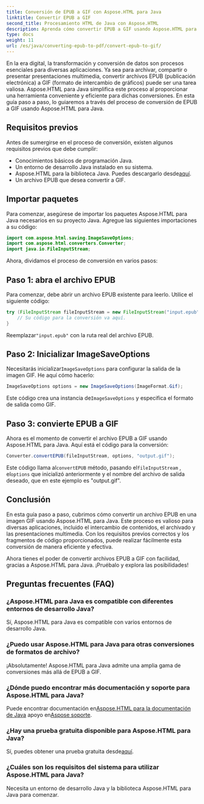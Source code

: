 ```yaml
---
title: Conversión de EPUB a GIF con Aspose.HTML para Java
linktitle: Convertir EPUB a GIF
second_title: Procesamiento HTML de Java con Aspose.HTML
description: Aprenda cómo convertir EPUB a GIF usando Aspose.HTML para Java. Proceso de conversión fácil y eficiente para todas sus necesidades multimedia.
type: docs
weight: 11
url: /es/java/converting-epub-to-pdf/convert-epub-to-gif/
---
```


En la era digital, la transformación y conversión de datos son procesos esenciales para diversas aplicaciones. Ya sea para archivar, compartir o presentar presentaciones multimedia, convertir archivos EPUB (publicación electrónica) a GIF (formato de intercambio de gráficos) puede ser una tarea valiosa. Aspose.HTML para Java simplifica este proceso al proporcionar una herramienta conveniente y eficiente para dichas conversiones. En esta guía paso a paso, lo guiaremos a través del proceso de conversión de EPUB a GIF usando Aspose.HTML para Java.

## Requisitos previos

Antes de sumergirse en el proceso de conversión, existen algunos requisitos previos que debe cumplir:

- Conocimientos básicos de programación Java.
- Un entorno de desarrollo Java instalado en su sistema.
-  Aspose.HTML para la biblioteca Java. Puedes descargarlo desde[aquí](https://releases.aspose.com/html/java/).
- Un archivo EPUB que desea convertir a GIF.

## Importar paquetes

Para comenzar, asegúrese de importar los paquetes Aspose.HTML para Java necesarios en su proyecto Java. Agregue las siguientes importaciones a su código:

```java
import com.aspose.html.saving.ImageSaveOptions;
import com.aspose.html.converters.Converter;
import java.io.FileInputStream;
```

Ahora, dividamos el proceso de conversión en varios pasos:

## Paso 1: abra el archivo EPUB

Para comenzar, debe abrir un archivo EPUB existente para leerlo. Utilice el siguiente código:

```java
try (FileInputStream fileInputStream = new FileInputStream("input.epub")) {
    // Su código para la conversión va aquí.
}
```

 Reemplazar`"input.epub"` con la ruta real del archivo EPUB.

## Paso 2: Inicializar ImageSaveOptions

 Necesitarás inicializar`ImageSaveOptions` para configurar la salida de la imagen GIF. He aquí cómo hacerlo:

```java
ImageSaveOptions options = new ImageSaveOptions(ImageFormat.Gif);
```

 Este código crea una instancia de`ImageSaveOptions` y especifica el formato de salida como GIF.

## Paso 3: convierte EPUB a GIF

Ahora es el momento de convertir el archivo EPUB a GIF usando Aspose.HTML para Java. Aquí está el código para la conversión:

```java
Converter.convertEPUB(fileInputStream, options, "output.gif");
```

 Este código llama al`convertEPUB` método, pasando el`fileInputStream` , el`options` que inicializó anteriormente y el nombre del archivo de salida deseado, que en este ejemplo es "output.gif". 

## Conclusión

En esta guía paso a paso, cubrimos cómo convertir un archivo EPUB en una imagen GIF usando Aspose.HTML para Java. Este proceso es valioso para diversas aplicaciones, incluido el intercambio de contenidos, el archivado y las presentaciones multimedia. Con los requisitos previos correctos y los fragmentos de código proporcionados, puede realizar fácilmente esta conversión de manera eficiente y efectiva.

Ahora tienes el poder de convertir archivos EPUB a GIF con facilidad, gracias a Aspose.HTML para Java. ¡Pruébalo y explora las posibilidades!

## Preguntas frecuentes (FAQ)

### ¿Aspose.HTML para Java es compatible con diferentes entornos de desarrollo Java?
Sí, Aspose.HTML para Java es compatible con varios entornos de desarrollo Java.

### ¿Puedo usar Aspose.HTML para Java para otras conversiones de formatos de archivo?
¡Absolutamente! Aspose.HTML para Java admite una amplia gama de conversiones más allá de EPUB a GIF.

### ¿Dónde puedo encontrar más documentación y soporte para Aspose.HTML para Java?
 Puede encontrar documentación en[Aspose.HTML para la documentación de Java](https://reference.aspose.com/html/java/) apoyo en[Aspose soporte](https://forum.aspose.com/).

### ¿Hay una prueba gratuita disponible para Aspose.HTML para Java?
 Sí, puedes obtener una prueba gratuita desde[aquí](https://releases.aspose.com/).

### ¿Cuáles son los requisitos del sistema para utilizar Aspose.HTML para Java?
Necesita un entorno de desarrollo Java y la biblioteca Aspose.HTML para Java para comenzar.